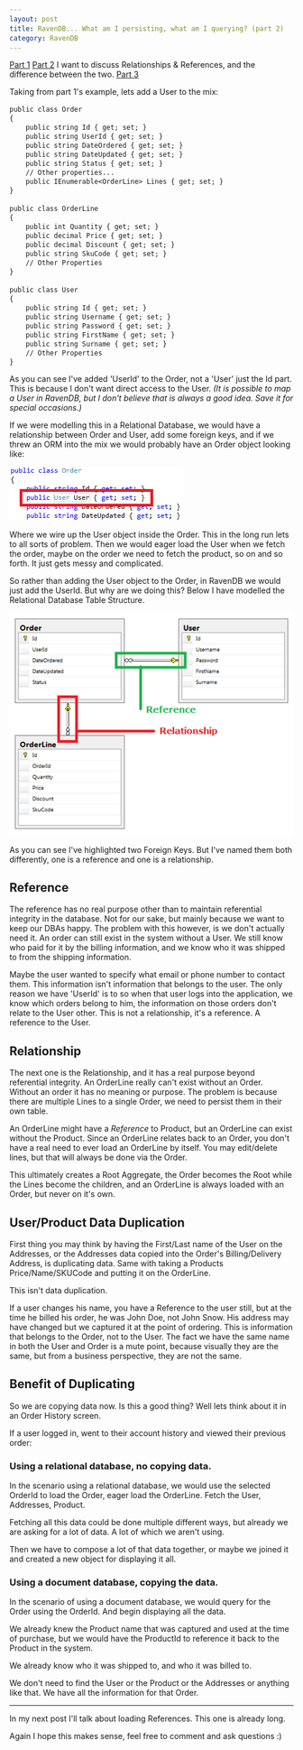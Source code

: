 ```yaml
---
layout: post
title: RavenDB... What am I persisting, what am I querying? (part 2)
category: RavenDB
---
```


[Part 1](/2012/07/ravendb-what-am-i-persisting-what-am-i-querying/) 
[Part 2](/2012/07/ravendb-what-am-i-persisting-what-am-i-querying-part-2/) I want to discuss Relationships & References, and the difference between the two. 
[Part 3](/2012/07/ravendb-what-am-i-persisting-what-am-i-querying-part-3/) 

Taking from part 1's example, lets add a User to the mix:

    public class Order
    {
        public string Id { get; set; }
        public string UserId { get; set; }
        public string DateOrdered { get; set; }
        public string DateUpdated { get; set; }
        public string Status { get; set; }
        // Other properties...
        public IEnumerable<OrderLine> Lines { get; set; }
    }

    public class OrderLine
    {
        public int Quantity { get; set; }
        public decimal Price { get; set; }
        public decimal Discount { get; set; }
        public string SkuCode { get; set; }
        // Other Properties
    }

    public class User
    {
        public string Id { get; set; }
        public string Username { get; set; }
        public string Password { get; set; }
        public string FirstName { get; set; }
        public string Surname { get; set; }
        // Other Properties
    }

As you can see I've added 'UserId' to the Order, not a 'User' just the Id part. This is because I don't want direct access to the User. *(It is possible to map a User in RavenDB, but I don't believe that is always a good idea. Save it for special occasions.)*

If we were modelling this in a Relational Database, we would have a relationship between Order and User, add some foreign keys, and if we threw an ORM into the mix we would probably have an Order object looking like:

![](/images/ravendb-what-am-i-persisting-part-2-1.png)

Where we wire up the User object inside the Order. This in the long run lets to all sorts of problem. Then we would eager load the User when we fetch the order, maybe on the order we need to fetch the product, so on and so forth. It just gets messy and complicated.

So rather than adding the User object to the Order, in RavenDB we would just add the UserId. But why are we doing this? Below I have modelled the Relational Database Table Structure.

![](/images/ravendb-what-am-i-persisting-part-2-2.png)

As you can see I've highlighted two Foreign Keys. But I've named them both differently, one is a reference and one is a relationship.

## Reference ##

The reference has no real purpose other than to maintain referential integrity in the database. Not for our sake, but mainly because we want to keep our DBAs happy. The problem with this however, is we don't actually need it. An order can still exist in the system without a User. We still know who paid for it by the billing information, and we know who it was shipped to from the shipping information.

Maybe the user wanted to specify what email or phone number to contact them. This information isn't information that belongs to the user. The only reason we have 'UserId' is to so when that user logs into the application, we know which orders belong to him, the information on those orders don't relate to the User other. This is not a relationship, it's a reference. A reference to the User.

## Relationship ##

The next one is the Relationship, and it has a real purpose beyond referential integrity. An OrderLine really can't exist without an Order. Without an order it has no meaning or purpose. The problem is because there are multiple Lines to a single Order, we need to persist them in their own table.

An OrderLine might have a *Reference* to Product, but an OrderLine can exist without the Product. Since an OrderLine relates back to an Order, you don't have a real need to ever load an OrderLine by itself. You may edit/delete lines, but that will always be done via the Order.

This ultimately creates a Root Aggregate, the Order becomes the Root while the Lines become the children, and an OrderLine is always loaded with an Order, but never on it's own.

## User/Product Data Duplication ##

First thing you may think by having the First/Last name of the User on the Addresses, or the Addresses data copied into the Order's Billing/Delivery Address, is duplicating data. Same with taking a Products Price/Name/SKUCode and putting it on the OrderLine.

This isn't data duplication.

If a user changes his name, you have a Reference to the user still, but at the time he billed his order, he was John Doe, not John Snow. His address may have changed but we captured it at the point of ordering. This is information that belongs to the Order, not to the User. The fact we have the same name in both the User and Order is a mute point, because visually they are the same, but from a business perspective, they are not the same.

## Benefit of Duplicating ##

So we are copying data now. Is this a good thing? Well lets think about it in an Order History screen.

If a user logged in, went to their account history and viewed their previous order:

### Using a relational database, no copying data. ###

In the scenario using a relational database, we would use the selected OrderId to load the Order, eager load the OrderLine. Fetch the User, Addresses, Product.

Fetching all this data could be done multiple different ways, but already we are asking for a lot of data. A lot of which we aren't using.

Then we have to compose a lot of that data together, or maybe we joined it and created a new object for displaying it all.

### Using a document database, copying the data. ###

In the scenario of using a document database, we would query for the Order using the OrderId. And begin displaying all the data.

We already knew the Product name that was captured and used at the time of purchase, but we would have the ProductId to reference it back to the Product in the system.

We already know who it was shipped to, and who it was billed to.

We don't need to find the User or the Product or the Addresses or anything like that. We have all the information for that Order.

****

In my next post I'll talk about loading References. This one is already long.

Again I hope this makes sense, feel free to comment and ask questions :)




















